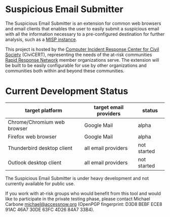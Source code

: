 # Suspicious Email Submitter

The Suspicious Email Submitter is an extension for common web browsers and email clients that enables the user to easily submit a suspicious email with all the information necessary to a pre-configured destination for further analysis, such as a [MISP instance](https://misp-project.org).

This project is hosted by the [Computer Incident Response Center for Civil Society](https://civicert.org) (CiviCERT), representing the needs of the at-risk communities [Rapid Response Network](https://rarenet.org) member organizations serve. The extension will be built to be easily configurable for use by other organizations and communities both within and beyond these communities.

# Current Development Status


target platform  | target email providers | status
--------- | ----- | -------
Chrome/Chromium web browser | Google Mail | alpha 
Firefox web browser | Google Mail | alpha 
Thunderbird desktop client | all email providers | not started 
Outlook desktop client | all email providers | not started 

The Suspicious Email Submitter is under heavy development and not currently available for public use. 

If you work with at-risk groups who would benefit from this tool and would like to participate in the private testing phase, please contact Michael Carbone <michael@accessnow.org> (OpenPGP fingerprint: D3D8 BEBF ECE8 91AC 46A7 30DE 63FC 4D26 84A7 33B4). 

